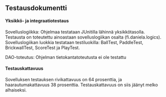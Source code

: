 ## Testausdokumentti ##

#### Yksikkö- ja integraatiotestaus ####

Sovelluslogiikka: Ohjelmaa testataan JUnitilla lähinnä yksikkötasolla. Testausta on toteutettu ainoastaan sovelluslogiikan osalta (fi.daniela.logics). Sovelluslogiikan luokkia testataan testiluokilla: BallTest, PaddleTest, BrickwallTest, ScoreTest ja PlayTest.

DAO-toteutus: Ohjelman tietokantatoteutusta ei ole testattu

#### Testauskattavuus ####

Sovelluksen testauksen rivikattavuus on 64 prosenttia, ja haarautumakattavuus 38 prosenttia. Testauskattavuus on siis jäänyt melko alhaiseksi.


